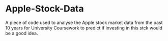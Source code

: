 # Apple-Stock-Data

A piece of code used to analyse the Apple stock market data from the past 10 years for University Coursework to predict if investing in this stck would be a good idea.
